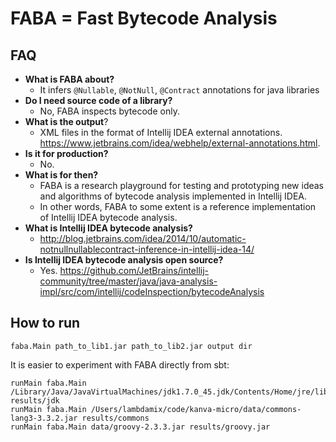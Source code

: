 # FABA = Fast Bytecode Analysis

## FAQ

* __What is FABA about?__ 
    * It infers `@Nullable`, `@NotNull`, `@Contract` annotations for java libraries
* __Do I need source code of a library?__
    * No, FABA inspects bytecode only.
* __What is the output__?
    * XML files in the format of Intellij IDEA external annotations. <https://www.jetbrains.com/idea/webhelp/external-annotations.html>.
* __Is it for production?__
    * No.
* __What is for then?__
    * FABA is a research playground for testing and prototyping new ideas and algorithms of bytecode analysis implemented in Intellij IDEA.
    * In other words, FABA to some extent is a reference implementation of Intellij IDEA bytecode analysis.
* __What is Intellij IDEA bytecode analysis?__
    * <http://blog.jetbrains.com/idea/2014/10/automatic-notnullnullablecontract-inference-in-intellij-idea-14/>
* __Is Intellij IDEA bytecode analysis open source?__
    * Yes. <https://github.com/JetBrains/intellij-community/tree/master/java/java-analysis-impl/src/com/intellij/codeInspection/bytecodeAnalysis>

## How to run

    faba.Main path_to_lib1.jar path_to_lib2.jar output dir 
    
It is easier to experiment with FABA directly from sbt:

    runMain faba.Main /Library/Java/JavaVirtualMachines/jdk1.7.0_45.jdk/Contents/Home/jre/lib/rt.jar results/jdk
    runMain faba.Main /Users/lambdamix/code/kanva-micro/data/commons-lang3-3.3.2.jar results/commons
    runMain faba.Main data/groovy-2.3.3.jar results/groovy.jar
